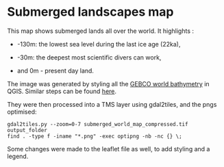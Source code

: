 # Submerged landscapes map

This map shows submerged lands all over the world. It highlights :

-   -130m: the lowest sea level during the last ice age (22ka),

-    -30m: the deepest most scientific divers can work,

-   and 0m - present day land.

The image was generated by styling all the [GEBCO world bathymetry](https://www.gebco.net/) in QGIS. Similar steps can be found [here](https://padmorrison.com/posts/2021-04-03-mapping-paleoshorelines-in-qgis/).

They were then processed into a TMS layer using gdal2tiles, and the pngs optimised:

    gdal2tiles.py --zoom=0-7 submerged_world_map_compressed.tif output_folder
    find . -type f -iname "*.png" -exec optipng -nb -nc {} \;

Some changes were made to the leaflet file as well, to add styling and a legend.
